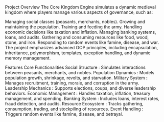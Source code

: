 Project Overview
The Core Kingdom Engine simulates a dynamic medieval kingdom where players manage various aspects of governance, such as:

Managing social classes (peasants, merchants, nobles).
Growing and maintaining the population.
Training and feeding the army.
Handling economic decisions like taxation and inflation.
Managing banking systems, loans, and audits.
Gathering and consuming resources like food, wood, stone, and iron.
Responding to random events like famine, disease, and war.
The project emphasizes advanced OOP principles, including encapsulation, inheritance, polymorphism, templates, exception handling, and dynamic memory management.

Features
Core Functionalities
Social Structure : Simulates interactions between peasants, merchants, and nobles.
Population Dynamics : Models population growth, shrinkage, revolts, and starvation.
Military System : Manages recruitment, training, morale, and corruption in the army.
Leadership Mechanics : Supports elections, coups, and diverse leadership behaviors.
Economic Management : Handles taxation, inflation, treasury management, and spending.
Banking System : Includes loans, interest rates, fraud detection, and audits.
Resource Ecosystem : Tracks gathering, consumption, trading, and stockpiling of resources.
Event Handling : Triggers random events like famine, disease, and betrayal.